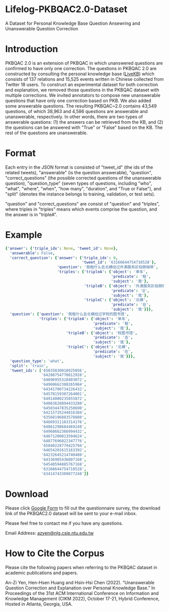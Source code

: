 # Lifelog-PKBQAC2.0-Dataset

A Dataset for Personal Knowledge Base Question Ansewring and Unanswerable Question Correction

# Introduction
PKBQAC 2.0 is an extension of PKBQAC in which unanswered questions are confirmed to have only one correction.
The questions in PKBQAC 2.0 are constructed by consulting the personal knowledge base ([LiveKB](https://github.com/ntunlplab/Lifelog-LiveKB)) which consists of 137 relations and 15,525 events written in Chinese collected from Twitter 18 users.
To construct an experimental dataset for both correction and explanation, we removed those questions in the PKBQAC dataset with multiple corrections. 
We invited annotators to compose new unanswerable questions that have only one correction based on PKB.
We also added some answerable questions.
The resulting PKBQAC~2.0 contains 43,549 questions, of which 38,963 and 4,586 questions are answerable and unanswerable, respectively.
In other words, there are two types of answerable questions: (1) the answers can be retrieved from the KB, and (2) the questions can be answered with "True" or "False" based on the KB. The rest of the questions are unanswerable.

# Format
Each entry in the JSON format is consisted of "tweet_id" (the ids of the related tweets), "answerable" (is the question answerable), "question", "correct_questions" (the possible corrected questions of the unanswerable question), "question_type" (seven types of questions, including "who", "what", "where", "when", "how many", "duration", and "True or False"), and "split" (denotes the instance belongs to training, validation, or test sets).

"question" and "correct_questions" are consist of "question" and "triples", where triples in "triples" means which events comprise the question, and the answer is in "tripleA".

# Example
```yaml
{'answer': {'triple_idx': None, 'tweet_id': None},
  'answerable': False,
  'correct_question': {'answer': {'triple_idx': 0,
                                  'tweet_id': '63166644754710528'},
                       'question': '我租什么去北横经过外澳服务区伯朗咖啡',
                       'triples': {'tripleA': {'object': '单车',
                                               'predicate': '租',
                                               'subject': '我'},
                                   'tripleB': {'object': '外澳服务区伯朗咖啡',
                                               'predicate': '@',
                                               'subject': '我'},
                                   'tripleC': {'object': '北横',
                                               'predicate': '在',
                                               'subject': '我'}}},
  'question': {'question': '我租什么去北横经过学校的图书馆',
               'triples': {'tripleA': {'object': '单车',
                                       'predicate': '租',
                                       'subject': '我'},
                           'tripleB': {'object': '校图书馆',
                                       'predicate': '去',
                                       'subject': '我'},
                           'tripleC': {'object': '北横',
                                       'predicate': '在',
                                       'subject': '我'}}},
  'question_type': 'what',
  'split': 'train',
  'tweet_ids': ['65035030010925056',
                '64280754770812928',
                '64896955318403072',
                '64960662308265984',
                '64341700734226432',
                '64578159307264001',
                '64914000235855872',
                '64863620894433280',
                '64503447835250690',
                '64215735244816384',
                '63568196883578880',
                '64669311163314176',
                '64861298684469248',
                '64960662366994432',
                '64671200013594624',
                '64877696022347776',
                '65040228779425794',
                '64654201615163392',
                '64232645214740480',
                '64336905436807168',
                '64540594885767168',
                '63166644754710528',
                '63414743309877248']}
```
# Download
Please click [Google Form](https://forms.gle/U1hRx5biQMC7qaGRA) to fill out the questionnaire survey, the download link of the PKBQAC2.0 dataset will be sent to your e-mail inbox.

Please feel free to contact me if you have any questions.

Email Address: azyen@nlg.csie.ntu.edu.tw

# How to Cite the Corpus
Please cite the following papers when referring to the PKBQAC dataset in academic publications and papers.

An-Zi Yen, Hen-Hsen Huang and Hsin-Hsi Chen (2022). “Unanswerable Question Correction and Explanation over Personal Knowledge Base.” In Proceedings of the 31st ACM International Conference on Information and Knowledge Management (CIKM 2022), October 17-21, Hybrid Conference, Hosted in Atlanta, Georgia, USA.
